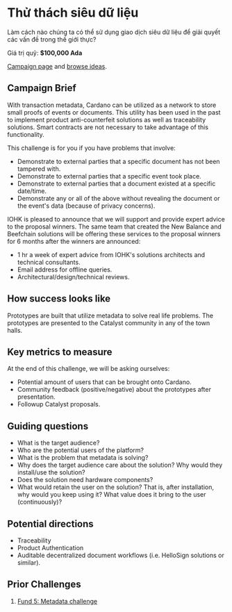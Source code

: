 # Thử thách siêu dữ liệu

Làm cách nào chúng ta có thể sử dụng giao dịch siêu dữ liệu để giải quyết các vấn đề trong thế giới thực?

Giá trị quỹ: **$100,000 Ada**

[Campaign page](https://cardano.ideascale.com/a/campaign-home/26107) and [browse ideas](https://cardano.ideascale.com/a/ideas/top/campaign-filter/byids/campaigns/26107/stage/unspecified).

## Campaign Brief

With transaction metadata, Cardano can be utilized as a network to store small proofs of events or documents. This utility has been used in the past to implement product anti-counterfeit solutions as well as traceability solutions. Smart contracts are not necessary to take advantage of this functionality.

This challenge is for you if you have problems that involve:

- Demonstrate to external parties that a specific document has not been tampered with.
- Demonstrate to external parties that a specific event took place.
- Demonstrate to external parties that a document existed at a specific date/time.
- Demonstrate any or all of the above without revealing the document or the event's data (because of privacy concerns).

IOHK is pleased to announce that we will support and provide expert advice to the proposal winners. The same team that created the New Balance and Beefchain solutions will be offering these services to the proposal winners for 6 months after the winners are announced:

- 1 hr a week of expert advice from IOHK's solutions architects and technical consultants.
- Email address for offline queries.
- Architectural/design/technical reviews.

## How success looks like

Prototypes are built that utilize metadata to solve real life problems. The prototypes are presented to the Catalyst community in any of the town halls.

## Key metrics to measure

At the end of this challenge, we will be asking ourselves:

- Potential amount of users that can be brought onto Cardano.
- Community feedback (positive/negative) about the prototypes after presentation.
- Followup Catalyst proposals.

## Guiding questions

- What is the target audience?
- Who are the potential users of the platform?
- What is the problem that metadata is solving?
- Why does the target audience care about the solution? Why would they install/use the solution?
- Does the solution need hardware components?
- What would retain the user on the solution? That is, after installation, why would you keep using it? What value does it bring to the user (continuously)?

## Potential directions

- Traceability
- Product Authentication
- Auditable decentralized document workflows (i.e. HelloSign solutions or similar).

## Prior Challenges

1. [Fund 5: Metadata challenge](https://cardano.ideascale.com/a/campaign-home/25945)